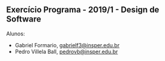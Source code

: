 Exercício Programa - 2019/1 - Design de Software
------------------------------------------------

Alunos: 
- Gabriel Formario, gabrielf3@insper.edu.br
- Pedro Villela Ball, pedrovb@insper.edu.br

